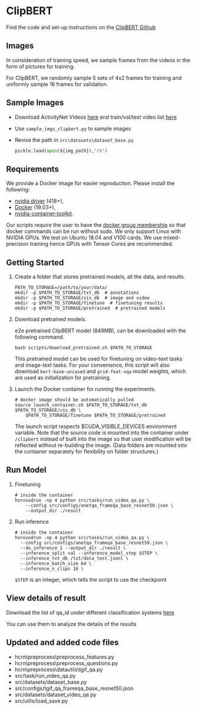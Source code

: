 # ClipBERT

Find the code and set-up instructions on the [ClipBERT Github](https://github.com/jayleicn/ClipBERT)

## Images

In consideration of training speed, we sample frames from the videos in the form of pictures for training.

For ClipBERT, we randomly sample 5 sets of 4x2 frames  for training and uniformly sample 16 frames for validation.

## Sample Images

- Download ActivityNet Videos [here](http://activity-net.org/) and train/val/test video list [here]()
- Use `sample_imgs_clipbert.py` to sample images

- Revise the path in `src\datasets\dataset_base.py` 

  ```python
  pickle.load(open(${img_path}),"rb")
  ```

## Requirements

We provide a Docker image for easier reproduction. Please install the following:

- [nvidia driver](https://docs.nvidia.com/cuda/cuda-installation-guide-linux/index.html#package-manager-installation) (418+),
- [Docker](https://docs.docker.com/install/linux/docker-ce/ubuntu/) (19.03+),
- [nvidia-container-toolkit](https://github.com/NVIDIA/nvidia-docker#quickstart).

Our scripts require the user to have the [docker group membership](https://docs.docker.com/install/linux/linux-postinstall/) so that docker commands can be run without sudo. We only support Linux with NVIDIA GPUs. We test on Ubuntu 18.04 and V100 cards. We use mixed-precision training hence GPUs with Tensor Cores are recommended.

## Getting Started

1. Create a folder that stores pretrained models, all the data, and results.

   ```
   PATH_TO_STORAGE=/path/to/your/data/
   mkdir -p $PATH_TO_STORAGE/txt_db  # annotations
   mkdir -p $PATH_TO_STORAGE/vis_db  # image and video 
   mkdir -p $PATH_TO_STORAGE/finetune  # finetuning results
   mkdir -p $PATH_TO_STORAGE/pretrained  # pretrained models
   ```

2. Download pretrained models.

   e2e pretrained ClipBERT model (849MB), can be downloaded with the following command.

   ```
   bash scripts/download_pretrained.sh $PATH_TO_STORAGE
   ```

   This pretrained model can be used for finetuning on video-text tasks and image-text tasks. For your convenience, this script will also download `bert-base-uncased` and `grid-feat-vqa` model weights, which are used as initialization for pretraining.

3. Launch the Docker container for running the experiments.

   ```
   # docker image should be automatically pulled
   source launch_container.sh $PATH_TO_STORAGE/txt_db $PATH_TO_STORAGE/vis_db \
       $PATH_TO_STORAGE/finetune $PATH_TO_STORAGE/pretrained
   ```

   The launch script respects $CUDA_VISIBLE_DEVICES environment variable. Note that the source code is mounted into the container under `/clipbert` instead of built into the image so that user modification will be reflected without re-building the image. (Data folders are mounted into the container separately for flexibility on folder structures.)

## Run Model

1. Finetuning

   ```
   # inside the container
   horovodrun -np 4 python src/tasks/run_video_qa.py \
       --config src/configs/anetqa_frameqa_base_resnet50.json \
       --output_dir ./result
   ```

2. Run inference

   ```
   # inside the container
   horovodrun -np 4 python src/tasks/run_video_qa.py \
     --config src/configs/anetqa_frameqa_base_resnet50.json \
     --do_inference 1 --output_dir ./result \
     --inference_split val --inference_model_step $STEP \
     --inference_txt_db /txt/data_test.jsonl \
     --inference_batch_size 64 \
     --inference_n_clips 16 \
   ```

   `$STEP` is an integer, which tells the script to use the checkpoint

## View details of result

Download the list of qa_id under different classification systems [here]()

You can use them to analyze the details of the results

## Updated and added code files

- hcrn\preprocess\preprocess_features.py
- hcrn\preprocess\preprocess_questions.py
- hcrn\preprocess\datautils\tgif_qa.py
- src/task/run_video_qa.py
- src/datasets/dataset_base.py
- src/configs/tgif_qa_frameqa_base_resnet50.json
- src/datasets/dataset_video_qa.py
- src/utils/load_save.py

